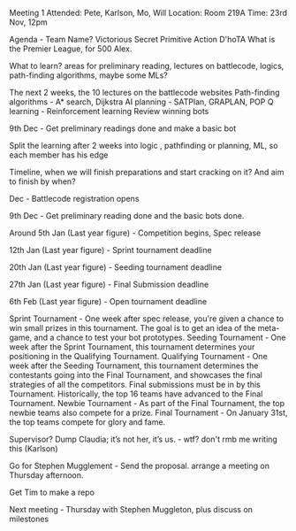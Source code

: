 Meeting 1
Attended: Pete, Karlson, Mo, Will
Location: Room 219A
Time: 23rd Nov, 12pm

Agenda - 
Team Name?
Victorious Secret
Primitive Action
D'hoTA
What is the Premier League, for 500 Alex.

What to learn? areas for preliminary reading, lectures on battlecode, logics, path-finding algorithms, maybe some MLs?

The next 2 weeks, the 10 lectures on the battlecode websites
Path-finding algorithms - A* search, Dijkstra
AI planning - SATPlan, GRAPLAN, POP
Q learning - Reinforcement learning
Review winning bots

9th Dec - Get preliminary readings done and make a basic bot

Split the learning after 2 weeks into logic , pathfinding or planning, ML, so each member has his edge

Timeline, when we will finish preparations and start cracking on it? And aim to finish by when?

Dec - Battlecode registration opens

9th Dec - Get preliminary reading done and the basic bots done.
 
Around 5th Jan (Last year figure) - Competition begins, Spec release

12th Jan (Last year figure)  - Sprint tournament deadline

20th Jan (Last year figure)  - Seeding tournament deadline

27th Jan (Last year figure) - Final Submission deadline

6th Feb (Last year figure) - Open tournament deadline

Sprint Tournament - One week after spec release, you're given a chance to win small prizes in this tournament. The goal is to get an idea of the meta-game, and a chance to test your bot prototypes.
Seeding Tournament - One week after the Sprint Tournament, this tournament determines your positioning in the Qualifying Tournament.
Qualifying Tournament - One week after the Seeding Tournament, this tournament determines the contestants going into the Final Tournament, and showcases the final strategies of all the competitors. Final submissions must be in by this Tournament. Historically, the top 16 teams have advanced to the Final Tournament.
Newbie Tournament - As part of the Final Tournament, the top newbie teams also compete for a prize.
Final Tournament - On January 31st, the top teams compete for glory and fame.

Supervisor?
Dump Claudia; it’s not her, it’s us.  - wtf? don't rmb me writing this (Karlson)

Go for Stephen Mugglement  - Send the proposal. arrange a meeting on Thursday afternoon.

Get Tim to make a repo 

Next meeting - Thursday with Stephen Muggleton, plus discuss on milestones
